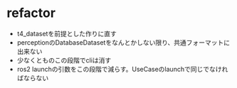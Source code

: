 # refactor

- t4_datasetを前提とした作りに直す
- perceptionのDatabaseDatasetをなんとかしない限り、共通フォーマットに出来ない
- 少なくとものこの段階でcliは消す
- ros2 launchの引数をこの段階で減らす。UseCaseのlaunchで同じでなければならない
